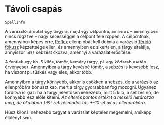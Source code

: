 # Távoli csapás

`SpellInfo`

A varázsló rámutat egy tárgyra, majd egy célpontra, amire az – amennyiben nincs rögzítve – nagy sebességgel a célpont fele röppen. A célpontnak, amennyiben képes erre, [Reflex](skill:reactions) ellenpróbát kell dobnia a varázsló [Téridő fókusz](skill_spacetime_focus) képzettsége ellen, és amennyiben ez sikertelen, a tárgy eltalálja, annyiszor `1d5!` sebzést okozva, amennyi a varázslat erősítése.

A fentiek egy kb. 5 kilós, tömör, kemény tárgy, pl. egy kődarab esetén érvényesek. Amennyiben a tárgy kevésbé tömör, a sebzés is kevesebb lesz, ha viszont pl. tüskés vagy éles, akkor több.

Amennyiben a tárgy könnyebb, akkor is csökken a sebzés, de a varázsló az ellenpróbára bónuszt kap, mert a tárgy gyorsabban fog mozogni. Ugyanez fordítva is igaz: ha a tárgy jelentősen nehezebb, mint 5 kiló, a sebzés nő, de könnyebb lesz előle kitérni. *Az eltérés pontos értékét a mesélő határozza meg, de általában `1d5!` sebzésmódosítás +-10-et ad az ellenpróbára.*

Húsz kilónál nehezebb tárgyat a varázslat képtelen megemelni, amiképp élőlényt sem.
